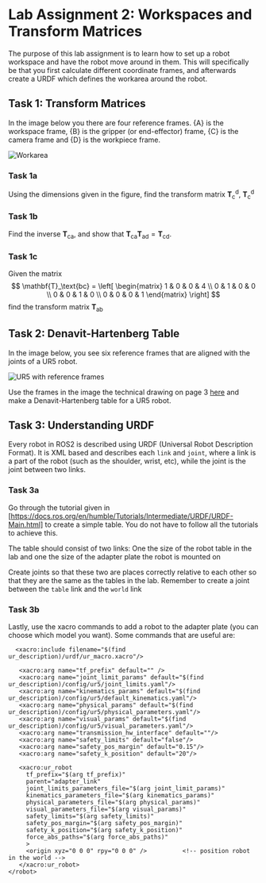 # Lab Assignment 2: Workspaces and Transform Matrices
The purpose of this lab assignment is to learn how to set up a robot workspace and have the robot move around in them. This will specifically be that you first calculate different coordinate frames, and afterwards create a URDF which defines the workarea around the robot.

## Task 1: Transform Matrices
In the image below you there are four reference frames. {A} is the workspace frame, {B} is the gripper (or end-effector) frame, {C} is the camera frame and {D} is the workpiece frame. 

![Workarea](workarea.png)

### Task 1a
Using the dimensions  given in the figure, find the transform matrix $\mathbf{T}_\text{c}^\text{d}$, $\mathbf{T}_\text{c}^\text{d}$

### Task 1b
Find the inverse $\mathbf{T}_\text{ca}$, and show that $\mathbf{T}_\text{ca}\mathbf{T}_\text{ad}=\mathbf{T}_\text{cd}$.

### Task 1c
Given the matrix
$$
\mathbf{T}_\text{bc} = \left[
    \begin{matrix}
        1 & 0 & 0 & 4 \\
        0 & 1 & 0 & 0 \\
        0 & 0 & 1 & 0 \\
        0 & 0 & 0 & 1
    \end{matrix}
\right]
$$
find the transform matrix $\mathbf{T}_\text{ab}$

## Task 2: Denavit-Hartenberg Table
In the image below, you see six reference frames that are aligned with the joints of a UR5 robot.

![UR5 with reference frames](ur5_frames.png)

Use the frames in the image the technical drawing on page 3 [here](https://www.synerbotwelding.com/wp-content/uploads/2020/09/area-de-trabajo-de-ur5.pdf) and make a Denavit-Hartenberg table for a UR5 robot.

## Task 3: Understanding URDF
Every robot in ROS2 is described using URDF (Universal Robot Description Format). It is XML based and describes each `link` and `joint`, where a link is a part of the robot (such as the shoulder, wrist, etc), while the joint is the joint between two links.

### Task 3a
Go through the tutorial given in [https://docs.ros.org/en/humble/Tutorials/Intermediate/URDF/URDF-Main.html] to create a simple table. You do not have to follow all the tutorials to achieve this.

The table should consist of two links: One the size of the robot table in the lab and one the size of the adapter plate the robot is mounted on

Create joints so that these two are places correctly relative to each other so that they are the same as the tables in the lab. Remember to create a joint between the `table` link and the `world` link

### Task 3b
Lastly, use the xacro commands to add a robot to the adapter plate (you can choose which model you want). Some commands that are useful are:
```
  <xacro:include filename="$(find ur_description)/urdf/ur_macro.xacro"/>
```
```
   <xacro:arg name="tf_prefix" default="" />
   <xacro:arg name="joint_limit_params" default="$(find ur_description)/config/ur5/joint_limits.yaml"/>
   <xacro:arg name="kinematics_params" default="$(find ur_description)/config/ur5/default_kinematics.yaml"/>
   <xacro:arg name="physical_params" default="$(find ur_description)/config/ur5/physical_parameters.yaml"/>
   <xacro:arg name="visual_params" default="$(find ur_description)/config/ur5/visual_parameters.yaml"/>
   <xacro:arg name="transmission_hw_interface" default=""/>
   <xacro:arg name="safety_limits" default="false"/>
   <xacro:arg name="safety_pos_margin" default="0.15"/>
   <xacro:arg name="safety_k_position" default="20"/>
```
```
   <xacro:ur_robot
     tf_prefix="$(arg tf_prefix)"
     parent="adapter_link"
     joint_limits_parameters_file="$(arg joint_limit_params)"
     kinematics_parameters_file="$(arg kinematics_params)"
     physical_parameters_file="$(arg physical_params)"
     visual_parameters_file="$(arg visual_params)"
     safety_limits="$(arg safety_limits)"
     safety_pos_margin="$(arg safety_pos_margin)"
     safety_k_position="$(arg safety_k_position)"
     force_abs_paths="$(arg force_abs_paths)"
     >
     <origin xyz="0 0 0" rpy="0 0 0" />          <!-- position robot in the world -->
   </xacro:ur_robot>
</robot>
```